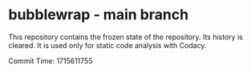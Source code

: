 # bubblewrap - main branch

This repository contains the frozen state of the repository.
Its history is cleared. It is used only for static code
analysis with Codacy.

Commit Time: 1715611755